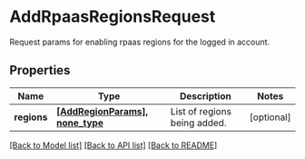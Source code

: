 # AddRpaasRegionsRequest

Request params for enabling rpaas regions for the logged in account.

## Properties
Name | Type | Description | Notes
------------ | ------------- | ------------- | -------------
**regions** | [**[AddRegionParams], none_type**](AddRegionParams.md) | List of regions being added. | [optional] 

[[Back to Model list]](../README.md#documentation-for-models) [[Back to API list]](../README.md#documentation-for-api-endpoints) [[Back to README]](../README.md)


